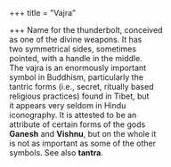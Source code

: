 +++
title = "Vajra"

+++
Name for the thunderbolt, conceived  
as one of the divine weapons. It has  
two symmetrical sides, sometimes  
pointed, with a handle in the middle.  
The vajra is an enormously important  
symbol in Buddhism, particularly the  
tantric forms (i.e., secret, ritually based  
religious practices) found in Tibet, but  
it appears very seldom in Hindu  
iconography. It is attested to be an  
attribute of certain forms of the gods  
**Ganesh** and **Vishnu**, but on the whole it  
is not as important as some of the other  
symbols. See also **tantra**.